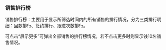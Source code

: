 ### 销售排行榜

销售排行榜：主要用于显示所筛选时间内的所有销售的排行情况，分为三类排行明细：回款排行、签约排行、跟进次数排行。

可点击“展示更多”可弹出全部销售的排行榜情况，若不点击更多时则显示钱10名销售情况。





